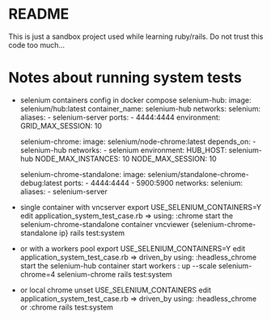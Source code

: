 # README

This is just a sandbox project used while learning ruby/rails. Do not trust this code too much...

# Notes about running system tests

  - selenium containers config in docker compose
    selenium-hub:
       image: selenium/hub:latest
       container_name: selenium-hub
       networks:
         selenium:
           aliases:
             - selenium-server
       ports:
         - 4444:4444
       environment:
         GRID_MAX_SESSION: 10

     selenium-chrome:
       image: selenium/node-chrome:latest
       depends_on:
         - selenium-hub
       networks:
         - selenium
       environment:
         HUB_HOST: selenium-hub
         NODE_MAX_INSTANCES: 10
         NODE_MAX_SESSION: 10

     selenium-chrome-standalone:
       image: selenium/standalone-chrome-debug:latest
       ports:
         - 4444:4444
         - 5900:5900
       networks:
         selenium:
           aliases:
             - selenium-server

   - single container with vncserver
     export USE_SELENIUM_CONTAINERS=Y
     edit application_system_test_case.rb => using: :chrome
     start the selenium-chrome-standalone container
     vncviewer {selenium-chrome-standalone ip}
     rails test:system

   - or with a workers pool
     export USE_SELENIUM_CONTAINERS=Y
     edit application_system_test_case.rb => driven_by using: :headless_chrome
     start the selenium-hub container
     start workers : up --scale selenium-chrome=4 selenium-chrome
     rails test:system

   - or local chrome
     unset USE_SELENIUM_CONTAINERS
     edit application_system_test_case.rb => driven_by using: :headless_chrome or :chrome
     rails test:system
